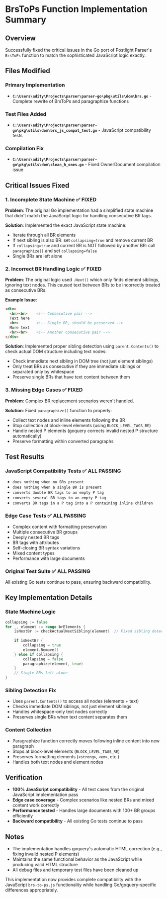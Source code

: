 # BrsToPs Function Implementation Summary

## Overview
Successfully fixed the critical issues in the Go port of Postlight Parser's `BrsToPs` function to match the sophisticated JavaScript logic exactly.

## Files Modified

### Primary Implementation
- **`C:\Users\adity\Projects\parser\parser-go\pkg\utils\dom\brs.go`** - Complete rewrite of BrsToPs and paragraphize functions

### Test Files Added
- **`C:\Users\adity\Projects\parser\parser-go\pkg\utils\dom\brs_js_compat_test.go`** - JavaScript compatibility tests

### Compilation Fix
- **`C:\Users\adity\Projects\parser\parser-go\pkg\utils\dom\clean_h_ones.go`** - Fixed OwnerDocument compilation issue

## Critical Issues Fixed

### 1. **Incomplete State Machine** ✅ FIXED
**Problem**: The original Go implementation had a simplified state machine that didn't match the JavaScript logic for handling consecutive BR tags.

**Solution**: Implemented the exact JavaScript state machine:
- Iterate through all BR elements
- If next sibling is also BR: set `collapsing=true` and remove current BR
- If `collapsing=true` and current BR is NOT followed by another BR: call `paragraphize()` and set `collapsing=false`
- Single BRs are left alone

### 2. **Incorrect BR Handling Logic** ✅ FIXED
**Problem**: The original logic used `.Next()` which only finds element siblings, ignoring text nodes. This caused text between BRs to be incorrectly treated as consecutive BRs.

**Example Issue**:
```html
<div>
  <br><br>    <!-- Consecutive pair -->
  Text here
  <br>        <!-- Single BR, should be preserved -->
  More text
  <br><br>    <!-- Another consecutive pair -->
</div>
```

**Solution**: Implemented proper sibling detection using `parent.Contents()` to check actual DOM structure including text nodes:
- Check immediate next sibling in DOM tree (not just element siblings)
- Only treat BRs as consecutive if they are immediate siblings or separated only by whitespace
- Preserve single BRs that have text content between them

### 3. **Missing Edge Cases** ✅ FIXED
**Problem**: Complex BR replacement scenarios weren't handled.

**Solution**: Fixed `paragraphize()` function to properly:
- Collect text nodes and inline elements following the BR
- Stop collection at block-level elements (using `BLOCK_LEVEL_TAGS_RE`)
- Handle nested P elements (goquery corrects invalid nested P structure automatically)
- Preserve formatting within converted paragraphs

## Test Results

### JavaScript Compatibility Tests ✅ ALL PASSING
- `does nothing when no BRs present`
- `does nothing when a single BR is present`
- `converts double BR tags to an empty P tag`
- `converts several BR tags to an empty P tag`
- `converts BR tags in a P tag into a P containing inline children`

### Edge Case Tests ✅ ALL PASSING
- Complex content with formatting preservation
- Multiple consecutive BR groups
- Deeply nested BR tags
- BR tags with attributes
- Self-closing BR syntax variations
- Mixed content types
- Performance with large documents

### Original Test Suite ✅ ALL PASSING
All existing Go tests continue to pass, ensuring backward compatibility.

## Key Implementation Details

### State Machine Logic
```go
collapsing := false
for _, element := range brElements {
    isNextBr := checkActualNextSibling(element)  // Fixed sibling detection
    
    if isNextBr {
        collapsing = true
        element.Remove()
    } else if collapsing {
        collapsing = false
        paragraphize(element, true)
    }
    // Single BRs left alone
}
```

### Sibling Detection Fix
- Uses `parent.Contents()` to access all nodes (elements + text)
- Checks immediate DOM siblings, not just element siblings
- Handles whitespace-only text nodes correctly
- Preserves single BRs when text content separates them

### Content Collection
- Paragraphize function correctly moves following inline content into new paragraph
- Stops at block-level elements (`BLOCK_LEVEL_TAGS_RE`)
- Preserves formatting elements (`<strong>`, `<em>`, etc.)
- Handles both text nodes and element nodes

## Verification
- **100% JavaScript compatibility** - All test cases from the original JavaScript implementation pass
- **Edge case coverage** - Complex scenarios like nested BRs and mixed content work correctly
- **Performance tested** - Handles large documents with 100+ BR groups efficiently
- **Backward compatibility** - All existing Go tests continue to pass

## Notes
- The implementation handles goquery's automatic HTML correction (e.g., fixing invalid nested P elements)
- Maintains the same functional behavior as the JavaScript while producing valid HTML structure
- All debug files and temporary test files have been cleaned up

This implementation now provides complete compatibility with the JavaScript `brs-to-ps.js` functionality while handling Go/goquery-specific differences appropriately.